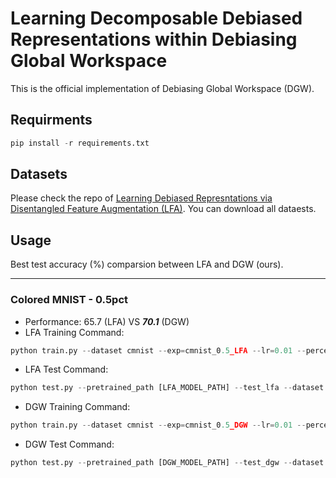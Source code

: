 # Learning Decomposable Debiased Representations within Debiasing Global Workspace

This is the official implementation of Debiasing Global Workspace (DGW).

## Requirments
```python
pip install -r requirements.txt
```

## Datasets
Please check the repo of [Learning Debiased Represntations via Disentangled Feature Augmentation (LFA)](https://github.com/kakaoenterprise/Learning-Debiased-Disentangled).
You can download all dataests.

## Usage

Best test accuracy (%) comparsion between LFA and DGW (ours).

___


### Colored MNIST - 0.5pct
- Performance: 65.7 (LFA) VS ***70.1*** (DGW)
- LFA Training Command:

```python
python train.py --dataset cmnist --exp=cmnist_0.5_LFA --lr=0.01 --percent=0.5pct --curr_step=10000 --lambda_swap=1 --lambda_dis_align=10 --lambda_swap_align=10 --use_lr_decay --lr_decay_step=10000 --lr_gamma=0.5 --seed=0 --train_lfa --wandb --data_dir [YOUR_DATA_PATH] 
```

- LFA Test Command:

```python
python test.py --pretrained_path [LFA_MODEL_PATH] --test_lfa --dataset cmnist --exp=cmnist_0.5_LFA --lr=0.01 --percent=0.5pct --curr_step=10000 --lambda_swap=1 --lambda_dis_align=10 --lambda_swap_align=10 --use_lr_decay --lr_decay_step=10000 --lr_gamma=0.5 --seed=0 --data_dir [YOUR_DATA_PATH]
```


- DGW Training Command:

```python
python train.py --dataset cmnist --exp=cmnist_0.5_DGW --lr=0.01 --percent=0.5pct --curr_step=10000 --lambda_swap=1. --lambda_dis_align=10 --lambda_swap_align=10 --lr_decay_step=10000 --lr_gamma=0.8 --lr_cct=0.001 --num_steps=50000 --use_lr_decay --rep_alpha=0.5 --seed=0 --n_concepts=10 --n_iters=2 --lambda_ent=0.01 --train_dgw --wandb --data_dir [YOUR_DATA_PATH]
```

- DGW Test Command:

```python
python test.py --pretrained_path [DGW_MODEL_PATH] --test_dgw --dataset cmnist --exp=cmnist_0.5_DGW --lr=0.01 --percent=0.5pct --curr_step=10000 --lambda_swap=1. --lambda_dis_align=10 --lambda_swap_align=10 --lr_decay_step=10000 --lr_gamma=0.8 --lr_cct=0.001 --num_steps=50000 --use_lr_decay --rep_alpha=0.5 --seed=0 --n_concepts=10 --n_iters=2 --lambda_ent=0.01 --data_dir [YOUR_DATA_PATH]
```

[//]: # ()
[//]: # (- 1.0pct: 77.1 &#40;LDD&#41; VS ***80.8*** &#40;DGW&#41;)

[//]: # (```python)

[//]: # (python train.py)

[//]: # (--dataset)

[//]: # (cmnist)

[//]: # (--exp=cmnist_1.0_DuoCCT)

[//]: # (--lr=0.01)

[//]: # (--percent=1pct)

[//]: # (--curr_step=10000)

[//]: # (--lambda_swap=1.)

[//]: # (--lambda_dis_align=10)

[//]: # (--lambda_swap_align=10)

[//]: # (--lr_decay_step=10000)

[//]: # (--lr_gamma=0.8)

[//]: # (--lr_cct=0.001)

[//]: # (--num_steps=50000)

[//]: # (--use_lr_decay)

[//]: # (--rep_alpha=0.5)

[//]: # (--seed=0)

[//]: # (--n_concepts=10)

[//]: # (--lambda_ent=0.01)

[//]: # (--train_dcct)

[//]: # (--tensorboard)

[//]: # (--wandb)

[//]: # (--data_dir)

[//]: # (DATA_PATH)

[//]: # (```)

[//]: # ()
[//]: # (- 2.0pct: 85.2 &#40;LDD&#41; VS ***86.8*** &#40;DGW&#41;)

[//]: # (```python)

[//]: # (python train.py)

[//]: # (--dataset)

[//]: # (cmnist)

[//]: # (--exp=cmnist_2.0_DuoCCT)

[//]: # (--lr=0.01)

[//]: # (--percent=2pct)

[//]: # (--curr_step=10000)

[//]: # (--lambda_swap=1.)

[//]: # (--lambda_dis_align=10)

[//]: # (--lambda_swap_align=10)

[//]: # (--lr_decay_step=10000)

[//]: # (--lr_gamma=0.8)

[//]: # (--lr_cct=0.01)

[//]: # (--num_steps=50000)

[//]: # (--use_lr_decay)

[//]: # (--rep_alpha=0.5)

[//]: # (--seed=0)

[//]: # (--n_concepts=10)

[//]: # (--lambda_ent=0.01)

[//]: # (--train_dcct)

[//]: # (--tensorboard)

[//]: # (--wandb)

[//]: # (--data_dir)

[//]: # (DATA_PATH)

[//]: # (```)

[//]: # ()
[//]: # (- 5.0pct: 87.7 &#40;LDD&#41; VS ***88.7*** &#40;DGW&#41;)

[//]: # (```python)

[//]: # (python train.py)

[//]: # (--dataset)

[//]: # (cmnist)

[//]: # (--exp=cmnist_5.0_DuoCCT)

[//]: # (--lr=0.02)

[//]: # (--percent=5pct)

[//]: # (--curr_step=10000)

[//]: # (--lambda_swap=1.)

[//]: # (--lambda_dis_align=10)

[//]: # (--lambda_swap_align=10)

[//]: # (--lr_decay_step=10000)

[//]: # (--lr_gamma=0.8)

[//]: # (--lr_cct=0.02)

[//]: # (--num_steps=50000)

[//]: # (--use_lr_decay)

[//]: # (--rep_alpha=0.5)

[//]: # (--seed=0)

[//]: # (--n_concepts=10)

[//]: # (--lambda_ent=0.01)

[//]: # (--train_dcct)

[//]: # (--tensorboard)

[//]: # (--wandb)

[//]: # (--data_dir)

[//]: # (DATA_PATH)

[//]: # (```)

[//]: # ()
[//]: # ()
[//]: # (### Corrupted CIFAR10)

[//]: # ()
[//]: # (- 0.5pct: 27.7 &#40;LDD&#41; VS ***33.1*** &#40;DGW&#41;)

[//]: # (```python)

[//]: # (python train.py )

[//]: # (--dataset)

[//]: # (cifar10c)

[//]: # (--exp=cifar10c_0.5_DuoCCT)

[//]: # (--lr=0.001)

[//]: # (--percent=0.5pct)

[//]: # (--curr_step=10000)

[//]: # (--lambda_swap=1.)

[//]: # (--lambda_dis_align=1)

[//]: # (--lambda_swap_align=1)

[//]: # (--lr_decay_step=10000)

[//]: # (--lr_gamma=0.5)

[//]: # (--lr_cct=0.0001)

[//]: # (--num_steps=50000)

[//]: # (--use_lr_decay)

[//]: # (--rep_alpha=0.5)

[//]: # (--seed=0)

[//]: # (--n_concepts=10)

[//]: # (--lambda_ent=0.01)

[//]: # (--train_dcct)

[//]: # (--tensorboard)

[//]: # (--wandb)

[//]: # (--data_dir)

[//]: # (DATA_PATH)

[//]: # (```)

[//]: # ()
[//]: # (- 1.0pct: 31.5 &#40;LDD&#41; VS ***33.9*** &#40;DGW&#41;)

[//]: # (```python)

[//]: # (python train.py )

[//]: # (--dataset)

[//]: # (cifar10c)

[//]: # (--exp=cifar10c_1.0_DuoCCT)

[//]: # (--lr=0.001)

[//]: # (--percent=1pct)

[//]: # (--curr_step=10000)

[//]: # (--lambda_swap=1.)

[//]: # (--lambda_dis_align=1)

[//]: # (--lambda_swap_align=1)

[//]: # (--lr_decay_step=10000)

[//]: # (--lr_gamma=0.5)

[//]: # (--lr_cct=0.0001)

[//]: # (--num_steps=50000)

[//]: # (--use_lr_decay)

[//]: # (--rep_alpha=0.5)

[//]: # (--seed=0)

[//]: # (--n_concepts=10)

[//]: # (--lambda_ent=0.01)

[//]: # (--train_dcct)

[//]: # (--tensorboard)

[//]: # (--wandb)

[//]: # (--data_dir)

[//]: # (DATA_PATH)

[//]: # (```)

[//]: # ()
[//]: # (- 2.0pct: 41.7 &#40;LDD&#41; VS ***44.1*** &#40;DGW&#41; )

[//]: # (```python)

[//]: # (python train.py)

[//]: # (--dataset)

[//]: # (cifar10c)

[//]: # (--exp=cifar10c_2.0_DuoCCT)

[//]: # (--lr=0.001)

[//]: # (--percent=2pct)

[//]: # (--curr_step=10000)

[//]: # (--lambda_swap=1.)

[//]: # (--lambda_dis_align=5)

[//]: # (--lambda_swap_align=5)

[//]: # (--lr_decay_step=10000)

[//]: # (--lr_gamma=0.5)

[//]: # (--lr_cct=0.0001)

[//]: # (--num_steps=50000)

[//]: # (--use_lr_decay)

[//]: # (--rep_alpha=0.5)

[//]: # (--seed=0)

[//]: # (--n_concepts=10)

[//]: # (--n_iters=2)

[//]: # (--lambda_ent=0.01)

[//]: # (--train_dcct)

[//]: # (--tensorboard)

[//]: # (--wandb)

[//]: # (--data_dir)

[//]: # (DATA_PATH)

[//]: # (```)

[//]: # ()
[//]: # (- 5.0pct: 50.7 &#40;LDD&#41; VS ***51.4*** &#40;DGW&#41;)

[//]: # (```python)

[//]: # (python train.py)

[//]: # (--dataset)

[//]: # (cifar10c)

[//]: # (--exp=cifar10c_5.0_DuoCCT)

[//]: # (--lr=0.001)

[//]: # (--percent=5pct)

[//]: # (--curr_step=10000)

[//]: # (--lambda_swap=1.)

[//]: # (--lambda_dis_align=1)

[//]: # (--lambda_swap_align=1)

[//]: # (--lr_decay_step=10000)

[//]: # (--lr_gamma=0.5)

[//]: # (--lr_cct=0.0001)

[//]: # (--num_steps=50000)

[//]: # (--use_lr_decay)

[//]: # (--rep_alpha=0.5)

[//]: # (--seed=0)

[//]: # (--n_concepts=10)

[//]: # (--n_iters=2)

[//]: # (--lambda_ent=0.01)

[//]: # (--train_dcct)

[//]: # (--tensorboard)

[//]: # (--wandb)

[//]: # (--data_dir)

[//]: # (DATA_PATH)

[//]: # (```)

[//]: # ()
[//]: # ()
[//]: # (### BFFHQ)

[//]: # ()
[//]: # (- 0.5pct: 60.8 &#40;LDD&#41; VS ***63.4*** &#40;DGW&#41;)

[//]: # (```python)

[//]: # (python train.py )

[//]: # (--dataset)

[//]: # (bffhq)

[//]: # (--exp=bffhq_0.5_DGW)

[//]: # (--lr = 0.0002)

[//]: # (--percent = 0.5pct)

[//]: # (--lambda_swap = 0.1)

[//]: # (--curr_step = 10000)

[//]: # (--use_lr_decay)

[//]: # (--lr_decay_step = 10000)

[//]: # (--lambda_dis_align)

[//]: # (2.)

[//]: # (--lambda_swap_align)

[//]: # (2.)

[//]: # (--dataset)

[//]: # (bffhq)

[//]: # (--lr_cct = 0.0002)

[//]: # (--rep_alpha = 0.5)

[//]: # (--n_concepts = 20)

[//]: # (--lambda_ent = 0.01)

[//]: # (--train_dcct)

[//]: # (--tensorboard)

[//]: # (--wandb)

[//]: # (--seed = 0)

[//]: # (--data_dir)

[//]: # (DATA_PATH)

[//]: # (```)

